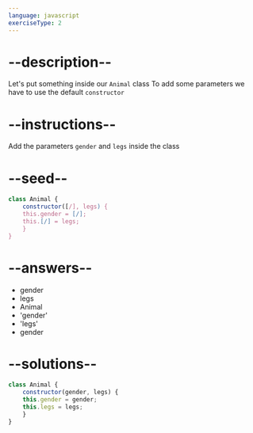 ```yaml
---
language: javascript
exerciseType: 2
---
```


# --description--

Let's put something inside our `Animal` class
To add some parameters we have to use the default `constructor`

# --instructions--

Add the parameters `gender` and `legs` inside the class

# --seed--

```javascript
class Animal {
    constructor([/], legs) {
    this.gender = [/];
    this.[/] = legs;
    }
}
```

# --answers--

- gender
- legs
- Animal
- 'gender'
- 'legs'
- gender

# --solutions--

```javascript
class Animal {
    constructor(gender, legs) {
    this.gender = gender;
    this.legs = legs;
    }
}
```
